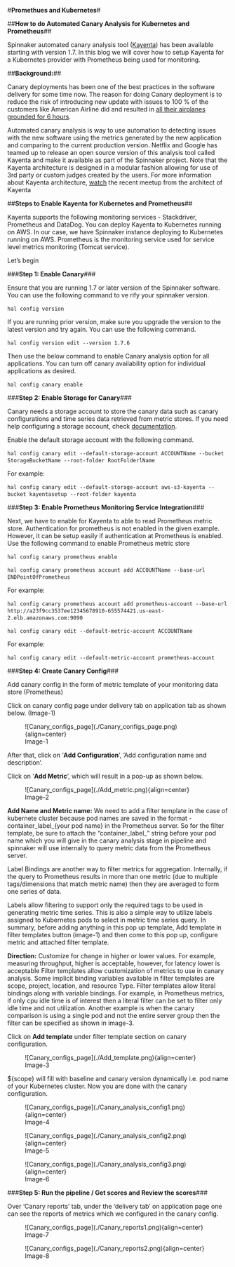 #**Promethues and Kubernetes**#

##**How to do Automated Canary Analysis for Kubernetes and Prometheus**##

Spinnaker automated canary analysis tool ([Kayenta](https://cloud.google.com/blog/products/gcp/introducing-kayenta-an-open-automated-canary-analysis-tool-from-google-and-netflix)) has been available starting with version 1.7. In this blog we will cover how to setup Kayenta for a Kubernetes provider with Prometheus being used for monitoring.

##**Background:**##

Canary deployments has been one of the best practices in the software delivery for some time now. 
The reason for doing Canary deployment is to reduce the risk of introducing new update with issues 
to 100 % of the customers like American Airline did and 
resulted in [all their airplanes grounded for 6 hours](https://qz.com/393909/american-airlines-planes-are-grounded-because-their-pilots-ipads-have-crashed/).

Automated canary analysis is way to use automation to detecting issues with the new software using 
the metrics generated by the new application and comparing to the current production version. 
Netflix and Google has teamed up to release an open source version of this analysis tool called 
Kayenta and make it available as part of the Spinnaker project. Note that the Kayenta architecture is 
designed in a modular fashion allowing for use of 3rd party or custom judges created by the users. 
For more information about Kayenta architecture, [watch](https://www.youtube.com/watch?v=K22lyoopRxk) the 
recent meetup from the architect of Kayenta

##**Steps to Enable Kayenta for Kubernetes and Prometheus**##

Kayenta supports the following monitoring services - Stackdriver, Prometheus and DataDog. You can deploy Kayenta to Kubernetes running on AWS. In our case, we have Spinnaker instance deploying to Kubernetes running on AWS. Prometheus is the monitoring service used for service level metrics monitoring (Tomcat service).

Let’s begin


###**Step 1: Enable Canary**###

Ensure that you are running 1.7 or later version of the Spinnaker software. You can use the following command to ve rify your spinnaker version.

```
hal config version
```

If you are running prior version, make sure you upgrade the version to the latest version and try again. You can use the following command.

```
hal config version edit --version 1.7.6
```

Then use the below command to enable Canary analysis option for all applications. You can turn off canary availability option for individual applications as desired.

```
hal config canary enable
```

###**Step 2: Enable Storage for Canary**###

Canary needs a storage account to store the canary data such as canary configurations and time series data retrieved from metric stores. If you need help configuring a storage account, check [documentation](https://spinnaker.io/docs/setup/install/storage/).

Enable the default storage account with the following command.

```
hal config canary edit --default-storage-account ACCOUNTName --bucket StorageBucketName --root-folder RootFolderlName
```

For example:

```
hal config canary edit --default-storage-account aws-s3-kayenta --bucket kayentasetup --root-folder kayenta
```

###**Step 3: Enable Prometheus Monitoring Service Integration**###

Next, we have to enable for Kayenta to able to read Prometheus metric store. Authentication for prometheus is not enabled in the given example. However, it can be setup easily if authentication at Prometheus is enabled. Use the following command to enable Prometheus metric store

```
hal config canary prometheus enable
```

```
hal config canary prometheus account add ACCOUNTName --base-url ENDPointOfPrometheus
```

For example:

```
hal config canary prometheus account add prometheus-account --base-url http://a23f9cc3537ee12345678910-655574421.us-east-2.elb.amazonaws.com:9090 
```

```
hal config canary edit --default-metric-account ACCOUNTName
```

For example:

```
hal config canary edit --default-metric-account prometheus-account
```

###**Step 4: Create Canary Config**###

Add canary config in the form of metric template of your monitoring data store (Prometheus)

Click on canary config page under delivery tab on application tab as shown below. (Image-1)

<figure markdown>
  ![Canary_configs_page](./Canary_configs_page.png){align=center}
  <figcaption>Image-1</figcaption>	
</figure>


After that, click on ‘**Add Configuration**’, ‘Add configuration name and description’.

Click on ‘**Add Metric**’, which will result in a pop-up as shown below. 

<figure markdown>
  ![Canary_configs_page](./Add_metric.png){align=center}
  <figcaption>Image-2</figcaption>	
</figure>

**Add Name and Metric name:** We need to add a filter template in the case of kubernete cluster because pod names are saved in the format - container_label_{your pod name} in the Prometheus server. So for the filter template, be sure to attach the “container_label_” string before your pod name which you will give in the canary analysis stage in pipeline and spinnaker will use internally to query metric data from the Prometheus server. 

Label Bindings are another way to filter metrics for aggregation. Internally, if the query to Prometheus results in more than one metric (due to multiple tags/dimensions that match metric name) then they are averaged to form one series of data.

Labels allow filtering to support only the required tags to be used in generating metric time series. This is also a simple way to utilize labels assigned to Kubernetes pods to select in metric time series query. In summary, before adding anything in this pop up template, Add template in filter templates button (image-1) and then come to this pop up, configure metric and attached filter template. 

**Direction:** Customize for change in higher or lower values. For example, measuring throughput, higher is acceptable, however, for latency lower is acceptable Filter templates allow customization of metrics to use in canary analysis. Some implicit binding variables available in filter templates are scope, project, location, and resource Type. 
Filter templates allow literal bindings along with variable bindings. For example, in Prometheus metrics, if only cpu idle time is of interest then a literal filter can be set to filter only idle time and not utilization. Another example is when the canary comparison is using a single pod and not the entire server group then the filter can be specified as shown in image-3.

Click on **Add template** under filter template section on canary configuration.

<figure markdown>
  ![Canary_configs_page](./Add_template.png){align=center}
  <figcaption>Image-3</figcaption>	
</figure>

${scope} will fill with baseline and canary version dynamically i.e. pod name of your Kubernetes cluster. Now you are done with the canary configuration.

<figure markdown>
  ![Canary_configs_page](./Canary_analysis_config1.png){align=center}
  <figcaption>Image-4</figcaption>	
</figure>


<figure markdown>
  ![Canary_configs_page](./Canary_analysis_config2.png){align=center}
  <figcaption>Image-5</figcaption>	
</figure>


<figure markdown>
  ![Canary_configs_page](./Canary_analysis_config3.png){align=center}
  <figcaption>Image-6</figcaption>	
</figure>


###**Step 5: Run the pipeline / Get scores and Review the scores**###

Over ‘Canary reports’ tab, under the ‘delivery tab’ on application page one can see the reports of metrics which we configured in the canary config.

<figure markdown>
  ![Canary_configs_page](./Canary_reports1.png){align=center}
  <figcaption>Image-7</figcaption>	
</figure>


<figure markdown>
  ![Canary_configs_page](./Canary_reports2.png){align=center}
  <figcaption>Image-8</figcaption>	
</figure>






